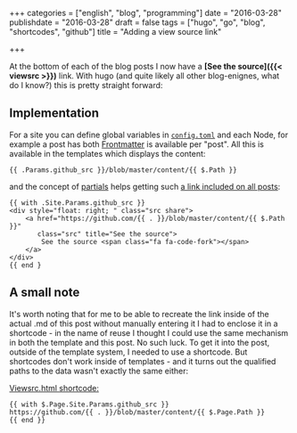+++
categories = ["english", "blog", "programming"]
date = "2016-03-28"
publishdate = "2016-03-28"
draft = false
tags = ["hugo", "go", "blog", "shortcodes", "github"]
title = "Adding a view source link"

+++

At the bottom of each of the blog posts I now have a 
**[See the source]({{< viewsrc >}})** link. 
With hugo (and quite likely all other blog-enignes, what do I
know?) this is pretty straight forward:

## Implementation

For a site you can define global variables in
[`config.toml`](http://gohugo.io/overview/configuration/) and each Node, for
example a post has both [Frontmatter](http://gohugo.io/content/front-matter/)
is available per "post". All this is available in the templates which displays
the content:

```
{{ .Params.github_src }}/blob/master/content/{{ $.Path }}
```

and the concept of [partials](https://gohugo.io/templates/partials/) helps 
getting such [a link included on all
posts](https://github.com/svrist/blog.vrist.dk/blob/master/layouts/partials/sharing.html#L14):

```
{{ with .Site.Params.github_src }}
<div style="float: right; " class="src share"> 
    <a href="https://github.com/{{ . }}/blob/master/content/{{ $.Path }}"
       class="src" title="See the source">
        See the source <span class="fa fa-code-fork"></span>
    </a>
</div>
{{ end }
```
## A small note

It's worth noting that for me to be able to recreate the link inside of the
actual .md of this post without manually entering it I had to enclose it in a
shortcode - in the name of reuse I thought I could use the same mechanism in
both the template and this post. No such luck. To get it into the post,
outside of the template system, I needed to use a shortcode. But shortcodes
don't work inside of templates - and it turns out the qualified paths to the
data wasn't exactly the same either:

[Viewsrc.html
shortcode:](https://github.com/svrist/blog.vrist.dk/blob/master/layouts/shortcodes/viewsrc.html)
``` 
{{ with $.Page.Site.Params.github_src }}
https://github.com/{{ . }}/blob/master/content/{{ $.Page.Path }}
{{ end }}
```

